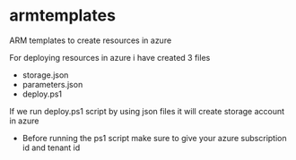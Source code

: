 # armtemplates
ARM templates to create resources in azure

For deploying resources in azure i have created 3 files
- storage.json
- parameters.json
- deploy.ps1

If we run deploy.ps1 script by using json files it will create storage account in azure

* Before running the ps1 script make sure to give your azure subscription id and tenant id